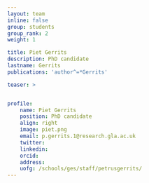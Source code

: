 ```yaml
---
layout: team
inline: false
group: students
group_rank: 2
weight: 1

title: Piet Gerrits
description: PhD candidate
lastname: Gerrits
publications: 'author^=*Gerrits'

teaser: >


profile:
    name: Piet Gerrits
    position: PhD candidate
    align: right
    image: piet.png
    email: p.gerrits.1@research.gla.ac.uk
    twitter:
    linkedin:
    orcid:
    address:
    uofg: /schools/ges/staff/petrusgerrits/
---
```


